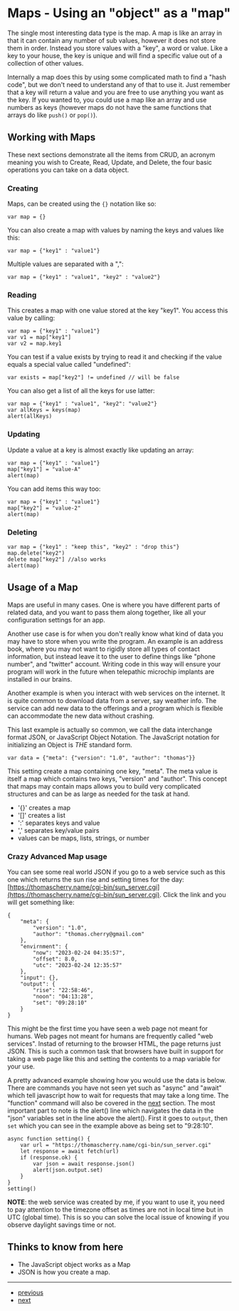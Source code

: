 # Maps - Using an "object" as a "map"

The single most interesting data type is the map. A map is like an array in that it can contain any number of sub values, however it does not store them in order. Instead you store values with a "key", a word or value. Like a key to your house, the key is unique and will find a specific value out of a collection of other values.

Internally a map does this by using some complicated math to find a "hash code", but we don't need to understand any of that to use it. Just remember that a key will return a value and you are free to use anything you want as the key. If you wanted to, you could use a map like an array and use numbers as keys (however maps do not have the same functions that arrays do like `push()` or `pop()`).

## Working with Maps

These next sections demonstrate all the items from CRUD, an acronym meaning you wish to Create, Read, Update, and Delete, the four basic operations you can take on a data object.

### Creating

Maps, can be created using the `{}` notation like so:

    var map = {}

You can also create a map with values by naming the keys and values like this:

    var map = {"key1" : "value1"}
    
Multiple values are separated with a ",":

    var map = {"key1" : "value1", "key2" : "value2"}

### Reading

This creates a map with one value stored at the key "key1". You access this value by calling:
    
    var map = {"key1" : "value1"}
    var v1 = map["key1"]
    var v2 = map.key1

You can test if a value exists by trying to read it and checking if the value equals a special value called "undefined":

    var exists = map["key2"] != undefined // will be false
    
You can also get a list of all the keys for use latter:

    var map = {"key1" : "value1", "key2": "value2"}
    var allKeys = keys(map)
    alert(allKeys)

### Updating

Update a value at a key is almost exactly like updating an array:

    var map = {"key1" : "value1"}
    map["key1"] = "value-A"
    alert(map)
    
You can add items this way too:

    var map = {"key1" : "value1"}
    map["key2"] = "value-2"
    alert(map)

### Deleting

    var map = {"key1" : "keep this", "key2" : "drop this"}
    map.delete("key2")
    delete map["key2"] //also works
    alert(map)

## Usage of a Map
Maps are useful in many cases. One is where you have different parts of related data, and you want to pass them along together, like all your configuration settings for an app.

Another use case is for when you don't really know what kind of data you may have to store when you write the program. An example is an address book, where you may not want to rigidly store all types of contact information, but instead leave it to the user to define things like "phone number", and "twitter" account. Writing code in this way will ensure your program will work in the future when  telepathic microchip implants are installed in our brains.

Another example is when you interact with web services on the internet. It is quite common to download data from a server, say weather info. The service can add new data to the offerings and a program which is flexible can accommodate the new data without crashing.

This last example is actually so common, we call the data interchange format JSON, or JavaScript Object Notation. The JavaScript notation for initializing an Object is *THE* standard form.

    var data = {"meta": {"version": "1.0", "author": "thomas"}}
    
This setting create a map containing one key, "meta". The meta value is itself a map which contains two keys, "version" and "author". This concept that maps may contain maps allows you to build very complicated structures and can be as large as needed for the task at hand.

* '{}' creates a map
* '[]' creates a list
* ':' separates keys and value
* ',' separates key/value pairs
* values can be maps, lists, strings, or number

### Crazy Advanced Map usage

You can see some real world JSON if you go to a web service such as this one which returns the sun rise and setting times for the day: [https://thomascherry.name/cgi-bin/sun_server.cgi](https://thomascherry.name/cgi-bin/sun_server.cgi). Click the link and you will get something like:

    {
        "meta": {
            "version": "1.0",
            "author": "thomas.cherry@gmail.com"
        },
        "envirnment": {
            "now": "2023-02-24 04:35:57",
            "offset": 8.0,
            "utc": "2023-02-24 12:35:57"
        },
        "input": {},
        "output": {
            "rise": "22:58:46",
            "noon": "04:13:28",
            "set": "09:28:10"
        }
    }
    
This might be the first time you have seen a web page not meant for humans. Web pages not meant for humans are frequently called "web services". Instad of returning to the browser HTML, the page returns just JSON. This is such a common task that browsers have built in support for taking a web page like this and setting the contents to a map variable for your use.
    
A pretty advanced example showing how you would use the data is below. There are commands you have not seen yet such as "async" and "await" which tell javascript how to wait for requests that may take a long time. The "function" command will also be covered in the [next](08-functions.md) section. The most important part to note is the alert() line which navigates the data in the "json" variables set in the line above the alert(). First it goes to `output`, then `set` which you can see in the example above as being set to "9:28:10".

    async function setting() {
        var url = "https://thomascherry.name/cgi-bin/sun_server.cgi"
        let response = await fetch(url)
        if (response.ok) {
            var json = await response.json()
            alert(json.output.set)
        }
    }
    setting()

**NOTE**: the web service was created by me, if you want to use it, you need to pay attention to the timezone offset as times are not in local time but in UTC (global time). This is so you can solve the local issue of knowing if you observe daylight savings time or not.

## Thinks to know from here

* The JavaScript object works as a Map
* JSON is how you create a map.

---
* [previous](06-arrays.md)
* [next](08-functions.md)
